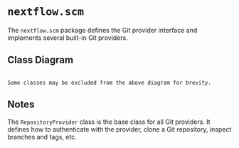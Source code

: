 
# `nextflow.scm`

The `nextflow.scm` package defines the Git provider interface and implements several built-in Git providers.

## Class Diagram

```{mermaid} diagrams/nextflow.scm.mmd
```

```{note}
Some classes may be excluded from the above diagram for brevity.
```

## Notes

The `RepositoryProvider` class is the base class for all Git providers. It defines how to authenticate with the provider, clone a Git repository, inspect branches and tags, etc.
